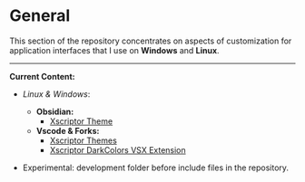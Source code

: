 # General

This section of the repository concentrates on aspects of customization for application interfaces that I use on **Windows** and **Linux**.

---

**Current Content:**

- *Linux & Windows*:
    - **Obsidian:**
        - [Xscriptor Theme](./obsidian/themes/xscriptor-theme/README.md)
    - **Vscode & Forks:**
        - [Xscriptor Themes](./vscode/themes/xscriptor-themes/README.md)
        - [Xscriptor DarkColors VSX Extension](./vscode/themes/xscriptor-themes/files-before-rename/xdarkcolors-0.0.3.vsix)


- Experimental: development folder before include files in the repository.